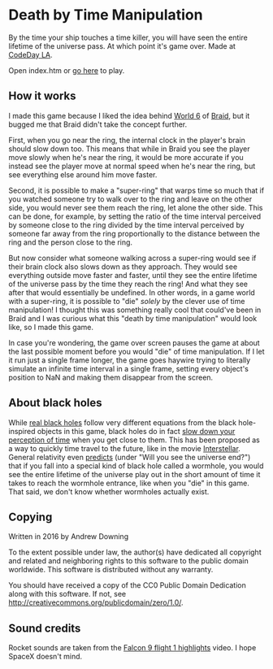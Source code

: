 Death by Time Manipulation
==========================

By the time your ship touches a time killer, you will have seen the entire lifetime of the universe pass. At which point it's game over. Made at [CodeDay LA](https://codeday.org/la).

Open index.htm or [go here](https://ad510.github.io/time-dilation-game) to play.

How it works
------------
I made this game because I liked the idea behind [World 6](https://youtu.be/chd4ijoaxVk?t=18s) of [Braid](http://braid-game.com), but it bugged me that Braid didn't take the concept further.

First, when you go near the ring, the internal clock in the player's brain should slow down too. This means that while in Braid you see the player move slowly when he's near the ring, it would be more accurate if you instead see the player move at normal speed when he's near the ring, but see everything else around him move faster.

Second, it is possible to make a "super-ring" that warps time so much that if you watched someone try to walk over to the ring and leave on the other side, you would never see them reach the ring, let alone the other side. This can be done, for example, by setting the ratio of the time interval perceived by someone close to the ring divided by the time interval perceived by someone far away from the ring proportionally to the distance between the ring and the person close to the ring.

But now consider what someone walking across a super-ring would see if their brain clock also slows down as they approach. They would see everything outside move faster and faster, until they see the entire lifetime of the universe pass by the time they reach the ring! And what they see after that would essentially be undefined. In other words, in a game world with a super-ring, it is possible to "die" *solely* by the clever use of time manipulation! I thought this was something really cool that could've been in Braid and I was curious what this "death by time manipulation" would look like, so I made this game.

In case you're wondering, the game over screen pauses the game at about the last possible moment before you would "die" of time manipulation. If I let it run just a single frame longer, the game goes haywire trying to literally simulate an infinite time interval in a single frame, setting every object's position to NaN and making them disappear from the screen.

About black holes
-----------------
While [real black holes](http://spiro.fisica.unipd.it/~antonell/schwarzschild/live) follow very different equations from the black hole-inspired objects in this game, black holes do in fact [slow down your perception of time](http://www.feynmanlectures.caltech.edu/II_42.html#Ch42-S6) when you get close to them. This has been proposed as a way to quickly time travel to the future, like in the movie [Interstellar](https://en.wikipedia.org/wiki/Interstellar_%28film%29). General relativity even [predicts](http://math.ucr.edu/home/baez/physics/Relativity/BlackHoles/fall_in.html) (under "Will you see the universe end?") that if you fall into a special kind of black hole called a wormhole, you would see the entire lifetime of the universe play out in the short amount of time it takes to reach the wormhole entrance, like when you "die" in this game. That said, we don't know whether wormholes actually exist.

Copying
-------
Written in 2016 by Andrew Downing

To the extent possible under law, the author(s) have dedicated all copyright and related and neighboring rights to this software to the public domain worldwide. This software is distributed without any warranty.

You should have received a copy of the CC0 Public Domain Dedication along with this software. If not, see <http://creativecommons.org/publicdomain/zero/1.0/>.

Sound credits
-------------
Rocket sounds are taken from the [Falcon 9 flight 1 highlights](https://youtu.be/H6hYEqrP56I?t=2m) video. I hope SpaceX doesn't mind.
